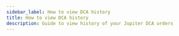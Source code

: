 ```yaml
---
sidebar_label: How to view DCA history
title: How to view DCA history
description: Guide to view history of your Jupiter DCA orders
---
```


<head>
    <title>DCA Guide: View History</title>
    <meta name="twitter:card" content="summary" />
</head>

